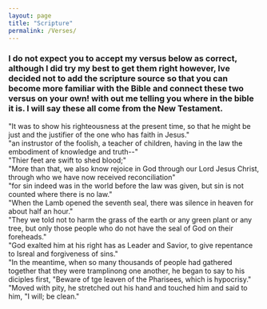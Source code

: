 ```yaml
---
layout: page
title: "Scripture"
permalink: /Verses/
---
```



<!--- [Next Page - Home Page](/index.md) | [Next Page - Knowledge to Share](/Knowledge.md) | [Next Page - Research I've Done](/Research.md) | [Next Page - My Paintings](/Paintings.md) | [Next Page - Music/Videos](/CO.md)  --->

### I do not expect you to accept my versus below as correct, although I did try my best to get them right however, Ive decided not to add the scripture source so that you can become more familiar with the Bible and connect these two versus on your own! with out me telling you where in the bible it is. I will say these all come from the New Testament.

"It was to show his righteousness at the present time, so that he might be just and the justifier of the one who has faith in Jesus."  
"an instrustor of the foolish, a teacher of children, having in the law the embodiment of knowledge and truth--"  
"Thier feet are swift to shed blood;"  
"More than that, we also know rejoice in God through our Lord Jesus Christ, through who we have now received reconciliation"  
"for sin indeed was in the world before the law was given, but sin is not counted where there is no law."  
"When the Lamb opened the seventh seal, there was silence in heaven for about half an hour."  
"They we told not to harm the grass of the earth or any green plant or any tree, but only those people who do not have the seal of God on their foreheads."  
"God exalted him at his right has as Leader and Savior, to give repentance to Isreal and forgiveness of sins."  
"In the meantime, when so many thousands of people had gathered together that they were tramplinong one another, he began to say to his diciples first, "Beware of tge leaven of the Pharisees, which is hypocrisy."  
"Moved with pity, he stretched out his hand and touched him and said to him, "I will; be clean."

